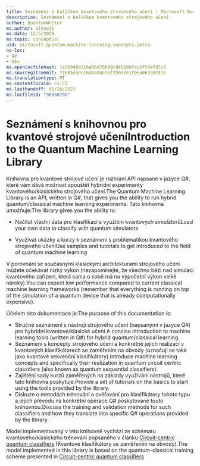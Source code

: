 ```yaml
---
title: Seznámení s balíčkem kvantového strojového učení | Microsoft Docs
description: Seznámení s balíčkem kvantového strojového učení
author: QuantumWriter
ms.author: alexeib
ms.date: 12/5/2019
ms.topic: conceptual
uid: microsoft.quantum.machine-learning.concepts.intro
no-loc:
- Q#
- $$v
ms.openlocfilehash: 1e36948a216a06d76b99cd451bbfac6f5defd7c8
ms.sourcegitcommit: 71605ea9cc630e84e7ef29027e1f0ea06299747e
ms.translationtype: MT
ms.contentlocale: cs-CZ
ms.lasthandoff: 01/26/2021
ms.locfileid: "98858790"
---
```

# <a name="introduction-to-the-quantum-machine-learning-library"></a><span data-ttu-id="0b1db-103">Seznámení s knihovnou pro kvantové strojové učení</span><span class="sxs-lookup"><span data-stu-id="0b1db-103">Introduction to the Quantum Machine Learning Library</span></span>

<span data-ttu-id="0b1db-104">Knihovna pro kvantové strojové učení je rozhraní API napsané v jazyce Q#, které vám dává možnost spouštět hybridní experimenty kvantového/klasického strojového učení.</span><span class="sxs-lookup"><span data-stu-id="0b1db-104">The Quantum Machine Learning Library is an API, written in Q#, that gives you the ability to run hybrid quantum/classical machine learning experiments.</span></span> <span data-ttu-id="0b1db-105">Tato knihovna umožňuje:</span><span class="sxs-lookup"><span data-stu-id="0b1db-105">The library gives you the ability to:</span></span>

- <span data-ttu-id="0b1db-106">Načítat vlastní data pro klasifikaci s využitím kvantových simulátorů</span><span class="sxs-lookup"><span data-stu-id="0b1db-106">Load your own data to classify with quantum simulators</span></span>

- <span data-ttu-id="0b1db-107">Využívat ukázky a kurzy k seznámení s problematikou kvantového strojového učení</span><span class="sxs-lookup"><span data-stu-id="0b1db-107">Use samples and tutorials to get introduced to the field of quantum machine learning</span></span>

<span data-ttu-id="0b1db-108">V porovnání se současnými klasickými architekturami strojového učení můžete očekávat nízký výkon (nezapomínejte, že všechno běží nad simulací kvantového zařízení, která sama o sobě má na výpočetní výkon velké nároky).</span><span class="sxs-lookup"><span data-stu-id="0b1db-108">You can expect low performance compared to current classical machine learning frameworks (remember that everything is running on top of the simulation of a quantum device that is already computationally expensive).</span></span>

<span data-ttu-id="0b1db-109">Účelem této dokumentace je:</span><span class="sxs-lookup"><span data-stu-id="0b1db-109">The purpose of this documentation is:</span></span>

- <span data-ttu-id="0b1db-110">Stručné seznámení s nástroji strojového učení (napsanými v jazyce Q\#) pro hybridní kvantové/klasické učení.</span><span class="sxs-lookup"><span data-stu-id="0b1db-110">A concise introduction to machine learning tools (written in Q\#) for hybrid quantum/classical learning.</span></span>
- <span data-ttu-id="0b1db-111">Seznámení s koncepty strojového učení a konkrétně jejich realizací v kvantových klasifikátorech se zaměřením na obvody (označují se také jako kvantové sekvenční klasifikátory).</span><span class="sxs-lookup"><span data-stu-id="0b1db-111">Introduce machine learning concepts and specifically their realization in quantum circuit centric classifiers (also known as quantum sequential classifiers).</span></span>
- <span data-ttu-id="0b1db-112">Zajištění sady kurzů zaměřených na základy využívání nástrojů, které tato knihovna poskytuje.</span><span class="sxs-lookup"><span data-stu-id="0b1db-112">Provide a set of tutorials on the basics to start using the tools provided by the library.</span></span>
- <span data-ttu-id="0b1db-113">Diskuze o metodách trénování a ověřování pro klasifikátory tohoto typu a jejich převodu na konkrétní operace Q\# poskytované touto knihovnou.</span><span class="sxs-lookup"><span data-stu-id="0b1db-113">Discuss the training and validation methods for such classifiers and how they translate into specific Q\# operations provided by the library.</span></span>

<span data-ttu-id="0b1db-114">Model implementovaný v této knihovně vychází ze schématu kvantového/klasického trénování popsaného v článku [Circuit-centric quantum classifiers](https://arxiv.org/abs/1804.00633) (Kvantové klasifikátory se zaměřením na obvody).</span><span class="sxs-lookup"><span data-stu-id="0b1db-114">The model implemented in this library is based on the quantum-classical training scheme presented in [Circuit-centric quantum classifiers](https://arxiv.org/abs/1804.00633)</span></span>
